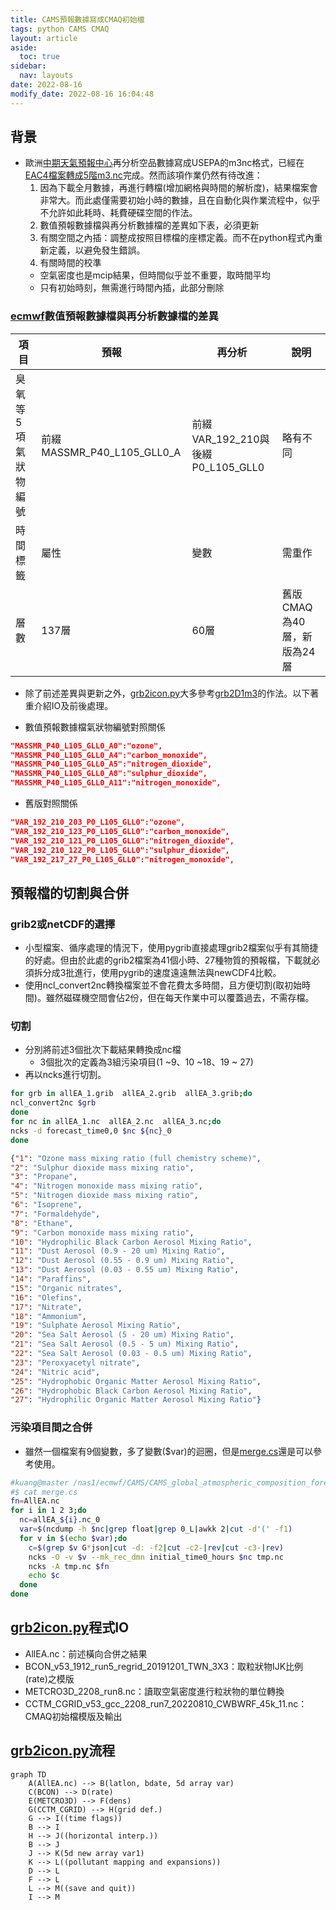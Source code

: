 ```yaml
---
title: CAMS預報數據寫成CMAQ初始檔
tags: python CAMS CMAQ
layout: article
aside:
  toc: true
sidebar:
  nav: layouts
date: 2022-08-16
modify_date: 2022-08-16 16:04:48
---
```

## 背景
- 歐洲[中期天氣預報中心][ecmwf]再分析空品數據寫成USEPA的m3nc格式，已經在[EAC4檔案轉成5階m3.nc][grb2D1m3]完成。然而該項作業仍然有待改進：
  1. 因為下載全月數據，再進行轉檔(增加網格與時間的解析度)，結果檔案會非常大。而此處僅需要初始小時的數據，且在自動化與作業流程中，似乎不允許如此耗時、耗費硬碟空間的作法。
  1. 數值預報數據檔與再分析數據檔的差異如下表，必須更新
  1. 有關空間之內插：調整成按照目標檔的座標定義。而不在python程式內重新定義，以避免發生錯誤。
  1. 有關時間的校準
    - 空氣密度也是mcip結果，但時間似乎並不重要，取時間平均
    - 只有初始時刻，無需進行時間內插，此部分刪除

### [ecmwf][ecmwf]數值預報數據檔與再分析數據檔的差異

項目|預報|再分析|說明
-|-|-|-
臭氧等5項氣狀物編號|前綴MASSMR_P40_L105_GLL0_A|前綴VAR_192_210與後綴P0_L105_GLL0|略有不同
時間標籤|屬性|變數|需重作
層數|137層|60層|舊版CMAQ為40層，新版為24層

- 除了前述差異與更新之外，[grb2icon.py][grb2icon.py]大多參考[grb2D1m3][grb2D1m3]的作法。以下著重介紹IO及前後處理。

- 數值預報數據檔氣狀物編號對照關係

```json
"MASSMR_P40_L105_GLL0_A0":"ozone",
"MASSMR_P40_L105_GLL0_A4":"carbon_monoxide",
"MASSMR_P40_L105_GLL0_A5":"nitrogen_dioxide",
"MASSMR_P40_L105_GLL0_A8":"sulphur_dioxide",
"MASSMR_P40_L105_GLL0_A11":"nitrogen_monoxide",
```
- 舊版對照關係

```json
"VAR_192_210_203_P0_L105_GLL0":"ozone",
"VAR_192_210_123_P0_L105_GLL0":"carbon_monoxide",
"VAR_192_210_121_P0_L105_GLL0":"nitrogen_dioxide",
"VAR_192_210_122_P0_L105_GLL0":"sulphur_dioxide",
"VAR_192_217_27_P0_L105_GLL0":"nitrogen_monoxide",
```

## 預報檔的切割與合併
### grib2或netCDF的選擇
- 小型檔案、循序處理的情況下，使用pygrib直接處理grib2檔案似乎有其簡捷的好處。但由於此處的grib2檔案為41個小時、27種物質的預報檔，下載就必須拆分成3批進行，使用pygrib的速度遠遠無法與newCDF4比較。
- 使用ncl_convert2nc轉換檔案並不會花費太多時間，且方便切割(取初始時間)。雖然磁碟機空間會佔2份，但在每天作業中可以覆蓋過去，不需存檔。

### 切割
- 分別將前述3個批次下載結果轉換成nc檔
  - 3個批次的定義為3組污染項目(1 ~9、10 ~18、19 ~ 27)  
- 再以ncks進行切割。

```bash
for grb in allEA_1.grib  allEA_2.grib  allEA_3.grib;do
ncl_convert2nc $grb
done
for nc in allEA_1.nc  allEA_2.nc  allEA_3.nc;do
ncks -d forecast_time0,0 $nc ${nc}_0
done
```

```json
{"1": "Ozone mass mixing ratio (full chemistry scheme)", 
"2": "Sulphur dioxide mass mixing ratio", 
"3": "Propane", 
"4": "Nitrogen monoxide mass mixing ratio", 
"5": "Nitrogen dioxide mass mixing ratio", 
"6": "Isoprene", 
"7": "Formaldehyde", 
"8": "Ethane", 
"9": "Carbon monoxide mass mixing ratio", 
"10": "Hydrophilic Black Carbon Aerosol Mixing Ratio", 
"11": "Dust Aerosol (0.9 - 20 um) Mixing Ratio", 
"12": "Dust Aerosol (0.55 - 0.9 um) Mixing Ratio", 
"13": "Dust Aerosol (0.03 - 0.55 um) Mixing Ratio", 
"14": "Paraffins", 
"15": "Organic nitrates", 
"16": "Olefins", 
"17": "Nitrate", 
"18": "Ammonium", 
"19": "Sulphate Aerosol Mixing Ratio", 
"20": "Sea Salt Aerosol (5 - 20 um) Mixing Ratio", 
"21": "Sea Salt Aerosol (0.5 - 5 um) Mixing Ratio", 
"22": "Sea Salt Aerosol (0.03 - 0.5 um) Mixing Ratio", 
"23": "Peroxyacetyl nitrate", 
"24": "Nitric acid", 
"25": "Hydrophobic Organic Matter Aerosol Mixing Ratio", 
"26": "Hydrophobic Black Carbon Aerosol Mixing Ratio", 
"27": "Hydrophilic Organic Matter Aerosol Mixing Ratio"}
```

### 污染項目間之合併
- 雖然一個檔案有9個變數，多了變數($var)的迴圈，但是[merge.cs](https://sinotec2.github.io/Focus-on-Air-Quality/AQana/GAQuality/ECMWF/EC_ReAna/#橫向合併)還是可以參考使用。

```bash
#kuang@master /nas1/ecmwf/CAMS/CAMS_global_atmospheric_composition_forecasts/2022
#$ cat merge.cs
fn=AllEA.nc
for i in 1 2 3;do
  nc=allEA_${i}.nc_0
  var=$(ncdump -h $nc|grep float|grep 0_L|awkk 2|cut -d'(' -f1)
  for v in $(echo $var);do
    c=$(grep $v G*json|cut -d: -f2|cut -c2-|rev|cut -c3-|rev)
    ncks -O -v $v --mk_rec_dmn initial_time0_hours $nc tmp.nc
    ncks -A tmp.nc $fn
    echo $c
  done
done
```
## [grb2icon.py][grb2icon.py]程式IO
- AllEA.nc：前述橫向合併之結果
- BCON_v53_1912_run5_regrid_20191201_TWN_3X3：取粒狀物IJK比例(rate)之模版
- METCRO3D_2208_run8.nc：讀取空氣密度進行粒狀物的單位轉換
- CCTM_CGRID_v53_gcc_2208_run7_20220810_CWBWRF_45k_11.nc：CMAQ初始檔模版及輸出

## [grb2icon.py][grb2icon.py]流程

```mermaid
graph TD
    A(AllEA.nc) --> B(latlon, bdate, 5d array var)
    C(BCON) --> D(rate)
    E(METCRO3D) --> F(dens)
    G(CCTM_CGRID) --> H(grid def.)
    G --> I((time flags))
    B --> I
    H --> J((horizontal interp.))
    B --> J
    J --> K(5d new array var1)
    K --> L((pollutant mapping and expansions))
    D --> L
    F --> L
    L --> M((save and quit))
    I --> M 
```




[ecmwf]: <https://zh.wikipedia.org/zh-tw/歐洲中期天氣預報中心> "歐洲中期天氣預報中心，創立於1975年，是一個國際組織，位於英格蘭雷丁。"
[grb2icon.py]: <https://github.com/sinotec2/Focus-on-Air-Quality/blob/main/AQana/GAQuality/ECMWF/grb2icon.py> "CAMS預報數據寫成CMAQ初始檔之內插與對照程式"
[grb2D1m3]: <https://sinotec2.github.io/Focus-on-Air-Quality/AQana/GAQuality/ECMWF/grb2D1m3/> ""